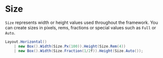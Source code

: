 # Size

`Size` represents width or height values used throughout the framework. You can
create sizes in pixels, rems, fractions or special values such as `Full` or
`Auto`.

```csharp demo
Layout.Horizontal()
    | new Box().Width(Size.Px(100)).Height(Size.Rem(4))
    | new Box().Width(Size.Fraction(1/2f)).Height(Size.Auto());
```
